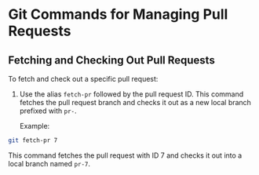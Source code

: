 # Git Commands for Managing Pull Requests

## Fetching and Checking Out Pull Requests

To fetch and check out a specific pull request:

1. Use the alias `fetch-pr` followed by the pull request ID. This command fetches the pull request branch and checks it out as a new local branch prefixed with `pr-`.

   Example:
```bash
git fetch-pr 7
```
This command fetches the pull request with ID 7 and checks it out into a local branch named `pr-7`.

